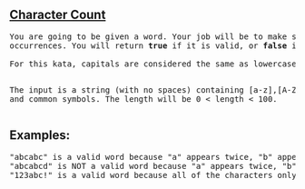 <h2><a href="https://www.codewars.com/kata/56786a687e9a88d1cf00005d">Character Count</a></h2>
<pre>
You are going to be given a word. Your job will be to make sure that each character in that word has the exact same number of 
occurrences. You will return <b>true</b> if it is valid, or <b>false</b> if it is not.
&nbsp
For this kata, capitals are considered the same as lowercase letters. Therefore: "A" == "a"

The input is a string (with no spaces) containing [a-z],[A-Z],[0-9] and common symbols. The length will be 0 < length < 100.</pre>

<h2>Examples:</h2>
<pre>"abcabc" is a valid word because "a" appears twice, "b" appears twice, and"c" appears twice.
"abcabcd" is NOT a valid word because "a" appears twice, "b" appears twice, "c" appears twice, but "d" only appears once!
"123abc!" is a valid word because all of the characters only appear once in the word.</pre>
